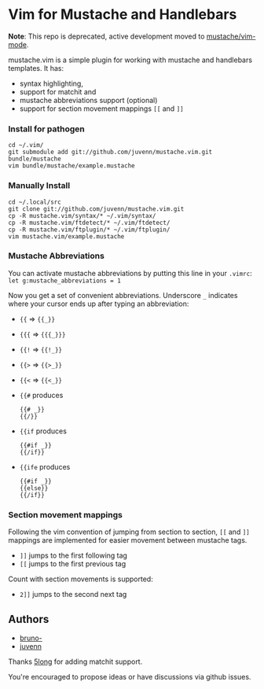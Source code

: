 Vim for Mustache and Handlebars
===============================

**Note**: This repo is deprecated, active development moved to
[mustache/vim-mode](http://github.com/mustache/vim-mode).

mustache.vim is a simple plugin for working with mustache and handlebars
templates. It has:
 - syntax highlighting,
 - support for matchit and
 - mustache abbreviations support (optional)
 - support for section movement mappings `[[` and `]]`


### Install for pathogen

    cd ~/.vim/
    git submodule add git://github.com/juvenn/mustache.vim.git bundle/mustache
    vim bundle/mustache/example.mustache

### Manually Install

    cd ~/.local/src
    git clone git://github.com/juvenn/mustache.vim.git
    cp -R mustache.vim/syntax/* ~/.vim/syntax/
    cp -R mustache.vim/ftdetect/* ~/.vim/ftdetect/
    cp -R mustache.vim/ftplugin/* ~/.vim/ftplugin/
    vim mustache.vim/example.mustache

### Mustache Abbreviations

You can activate mustache abbreviations by putting this line in your `.vimrc`:
`let g:mustache_abbreviations = 1`

Now you get a set of convenient abbreviations. Underscore `_` indicates where
your cursor ends up after typing an abbreviation:
 - `{{` => `{{_}}`
 - `{{{` => `{{{_}}}`
 - `{{!` => `{{!_}}`
 - `{{>` => `{{>_}}`
 - `{{<` => `{{<_}}`
 - `{{#` produces

   ```
   {{# _}}
   {{/}}
   ```
 - `{{if` produces

   ```
   {{#if _}}
   {{/if}}
   ```
 - `{{ife` produces

   ```
   {{#if _}}
   {{else}}
   {{/if}}
   ```

### Section movement mappings

Following the vim convention of jumping from section to section, `[[` and `]]`
mappings are implemented for easier movement between mustache tags.

 - `]]` jumps to the first following tag
 - `[[` jumps to the first previous tag

Count with section movements is supported:

 - `2]]` jumps to the second next tag

## Authors

* [bruno-](https://github.com/bruno-)
* [juvenn](https://github.com/juvenn)

Thanks [5long](https://github.com/5long) for adding matchit support.

You're encouraged to propose ideas or have discussions via github
issues.
